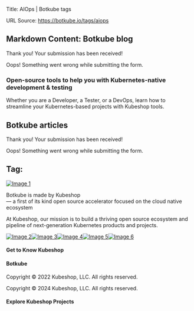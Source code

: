 Title: AIOps | Botkube tags

URL Source: https://botkube.io/tags/aiops

Markdown Content:
Botkube blog
------------

Thank you! Your submission has been received!

Oops! Something went wrong while submitting the form.

### Open-source tools to help you with Kubernetes-native development & testing

Whether you are a Developer, a Tester, or a DevOps, learn how to streamline your Kubernetes-based projects with Kubeshop tools.

Botkube articles
----------------

Thank you! Your submission has been received!

Oops! Something went wrong while submitting the form.

Tag:
----

[![Image 1](https://assets-global.website-files.com/61e00b3936e571a4ea7a5a4c/6229e3e36326f53a16e2f2d9_Logo-Kubeshop.svg)](https://kubeshop.io/)

Botkube is made by Kubeshop  
— a first of its kind open source accelerator focused on the cloud native ecosystem

At Kubeshop, our mission is to build a thriving open source ecosystem and pipeline of next-generation Kubernetes products and projects.

[![Image 2](https://assets-global.website-files.com/61e00b3936e571a4ea7a5a4c/6229e3e36326f5ad84e2f2da_%EF%82%9B.svg)](https://github.com/kubeshop)[![Image 3](https://assets-global.website-files.com/61e00b3936e571a4ea7a5a4c/6229e3e36326f5e948e2f2dc_%EF%8E%92.svg)](https://discord.com/invite/6zupCZFQbe)[![Image 4](https://assets-global.website-files.com/61e00b3936e571a4ea7a5a4c/6229e3e36326f56100e2f2dd_%EF%82%99.svg)](https://twitter.com/thekubeshop)[![Image 5](https://assets-global.website-files.com/61e00b3936e571a4ea7a5a4c/6229e3e36326f57933e2f2db_%EF%82%8C.svg)](https://www.linkedin.com/company/kubeshop)[![Image 6](https://assets-global.website-files.com/633705de6adaa38599d8e258/639be0ef872f3147b5c8f5a4_youtube.svg)](https://www.youtube.com/@thekubeshop)

#### Get to Know Kubeshop

#### Botkube

Copyright © 2022 Kubeshop, LLC. All rights reserved.

Copyright © 2024 Kubeshop, LLC. All rights reserved.

#### Explore Kubeshop Projects
